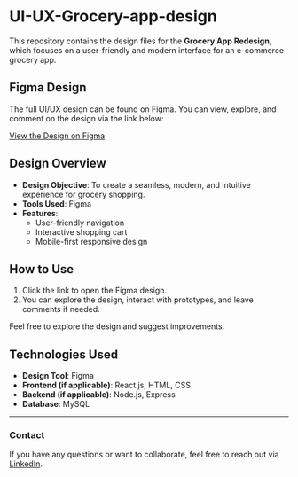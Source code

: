 # UI-UX-Grocery-app-design

This repository contains the design files for the **Grocery App Redesign**, which focuses on a user-friendly and modern interface for an e-commerce grocery app.

## Figma Design

The full UI/UX design can be found on Figma. You can view, explore, and comment on the design via the link below:

[View the Design on Figma](https://www.figma.com/design/dLI929HwqnMmBaXgypKOVT/Grocery-App-Redesign?node-id=0-1&node-type=canvas&t=bTv60LuXWdrnBRZg-0)

## Design Overview

- **Design Objective**: To create a seamless, modern, and intuitive experience for grocery shopping.
- **Tools Used**: Figma
- **Features**:
  - User-friendly navigation
  - Interactive shopping cart
  - Mobile-first responsive design

## How to Use

1. Click the link to open the Figma design.
2. You can explore the design, interact with prototypes, and leave comments if needed.

Feel free to explore the design and suggest improvements.

## Technologies Used

- **Design Tool**: Figma
- **Frontend (if applicable)**: React.js, HTML, CSS
- **Backend (if applicable)**: Node.js, Express
- **Database**: MySQL

---

### Contact

If you have any questions or want to collaborate, feel free to reach out via [LinkedIn](https://www.linkedin.com/in/gurkiran-kaur-0308081b5/).
